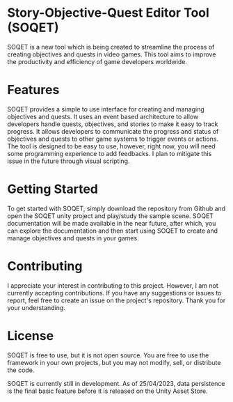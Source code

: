 # Story-Objective-Quest Editor Tool (SOQET)
SOQET is a new tool which is being created to streamline the process of creating objectives and quests in video games. This tool aims to improve the productivity and efficiency of game developers worldwide.

# Features
SOQET provides a simple to use interface for creating and managing objectives and quests. It uses an event based architecture to allow developers handle quests, objectives, and stories to make it easy to track progress. It allows developers to communicate the progress and status of objectives and quests to other game systems to trigger events or actions.
The tool is designed to be easy to use, however, right now, you will need some programming experience to add feedbacks. I plan to mitigate this issue in the future through visual scripting. 

# Getting Started
To get started with SOQET, simply download the repository from Github and open the SOQET unity project and play/study the sample scene. SOQET documentation will be made available in the near future, after which, you can explore the documentation and then start using SOQET to create and manage objectives and quests in your games.

# Contributing
I appreciate your interest in contributing to this project. However, I am not currently accepting contributions. If you have any suggestions or issues to report, feel free to create an issue on the project's repository. Thank you for your understanding.

# License
SOQET is free to use, but it is not open source. You are free to use the framework in your own projects, but you may not modify, sell, or distribute the code.


SOQET is currently still in development. As of 25/04/2023, data persistence is the final basic feature before it is released on the Unity Asset Store.
